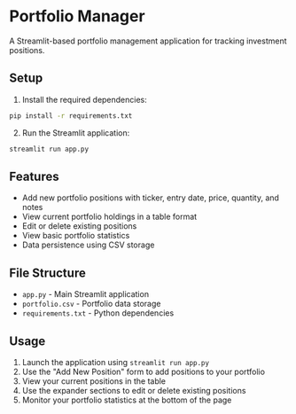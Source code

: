 # Portfolio Manager

A Streamlit-based portfolio management application for tracking investment positions.

## Setup

1. Install the required dependencies:
```bash
pip install -r requirements.txt
```

2. Run the Streamlit application:
```bash
streamlit run app.py
```

## Features

- Add new portfolio positions with ticker, entry date, price, quantity, and notes
- View current portfolio holdings in a table format
- Edit or delete existing positions
- View basic portfolio statistics
- Data persistence using CSV storage

## File Structure

- `app.py` - Main Streamlit application
- `portfolio.csv` - Portfolio data storage
- `requirements.txt` - Python dependencies

## Usage

1. Launch the application using `streamlit run app.py`
2. Use the "Add New Position" form to add positions to your portfolio
3. View your current positions in the table
4. Use the expander sections to edit or delete existing positions
5. Monitor your portfolio statistics at the bottom of the page 